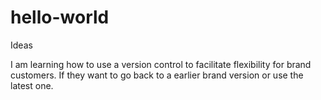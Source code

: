 # hello-world
Ideas

I am learning how to use a version control to facilitate flexibility for brand customers. If they want to go back to a earlier brand version or use the latest one.
